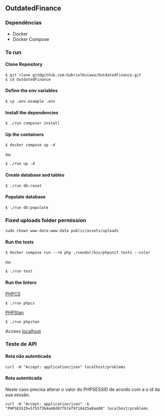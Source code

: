 ## OutdatedFinance

### Dependências

- Docker
- Docker Compose

### To run

#### Clone Repository

```
$ git clone git@github.com:GabrielKuiawa/OutdatedFinance.git
$ cd OutdatedFinance
```

#### Define the env variables

```
$ cp .env.example .env
```

#### Install the dependencies

```
$ ./run composer install
```

#### Up the containers

```
$ docker compose up -d
```

ou

```
$ ./run up -d
```

#### Create database and tables

```
$ ./run db:reset
```

#### Populate database

```
$ ./run db:populate
```

### Fixed uploads folder permission

```
sudo chown www-data:www-data public/assets/uploads
```

#### Run the tests

```
$ docker compose run --rm php ./vendor/bin/phpunit tests --color
```

ou

```
$ ./run test
```

#### Run the linters

[PHPCS](https://github.com/PHPCSStandards/PHP_CodeSniffer/)

```
$ ./run phpcs
```

[PHPStan](https://phpstan.org/)

```
$ ./run phpstan
```

Access [localhost](http://localhost)

### Teste de API

#### Rota não autenticada

```shell
curl -H "Accept: application/json" localhost/problems
```

#### Rota autenticada

Neste caso precisa alterar o valor do PHPSESSID de acordo com a o id da sua sessão.

```shell
curl -H "Accept: application/json" -b "PHPSESSID=5f55f364a48d87fb7ef9f18425a8ae88" localhost/problems
```
